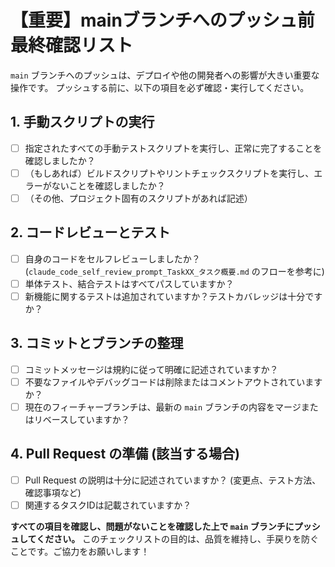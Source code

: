 # 【重要】mainブランチへのプッシュ前最終確認リスト

`main` ブランチへのプッシュは、デプロイや他の開発者への影響が大きい重要な操作です。
プッシュする前に、以下の項目を必ず確認・実行してください。

## 1. 手動スクリプトの実行

*   [ ] 指定されたすべての手動テストスクリプトを実行し、正常に完了することを確認しましたか？
*   [ ] （もしあれば）ビルドスクリプトやリントチェックスクリプトを実行し、エラーがないことを確認しましたか？
*   [ ] （その他、プロジェクト固有のスクリプトがあれば記述）

## 2. コードレビューとテスト

*   [ ] 自身のコードをセルフレビューしましたか？ (`claude_code_self_review_prompt_TaskXX_タスク概要.md` のフローを参考に)
*   [ ] 単体テスト、結合テストはすべてパスしていますか？
*   [ ] 新機能に関するテストは追加されていますか？テストカバレッジは十分ですか？

## 3. コミットとブランチの整理

*   [ ] コミットメッセージは規約に従って明確に記述されていますか？
*   [ ] 不要なファイルやデバッグコードは削除またはコメントアウトされていますか？
*   [ ] 現在のフィーチャーブランチは、最新の `main` ブランチの内容をマージまたはリベースしていますか？

## 4. Pull Request の準備 (該当する場合)

*   [ ] Pull Request の説明は十分に記述されていますか？ (変更点、テスト方法、確認事項など)
*   [ ] 関連するタスクIDは記載されていますか？

**すべての項目を確認し、問題がないことを確認した上で `main` ブランチにプッシュしてください。**
このチェックリストの目的は、品質を維持し、手戻りを防ぐことです。ご協力をお願いします！ 